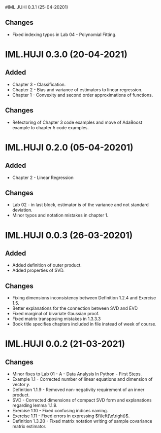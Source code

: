 #IML.JUHI 0.3.1 (25-04-20201)
## Changes
- Fixed indexing typos in Lab 04 - Polynomial Fitting.


# IML.HUJI 0.3.0 (20-04-2021)
## Added
- Chapter 3 - Classification.
- Chapter 2 - Bias and variance of estimators to linear regression.
- Chapter 1 - Convexity and second order approximations of functions.

## Changes
- Refectoring of Chapter 3 code examples and move of AdaBoost example to chapter 5 code examples.



# IML.HUJI 0.2.0 (05-04-20201)
## Added
- Chapter 2 - Linear Regression
## Changes
- Lab 02 - in last block, estimator is of the variance and not standard deviation.
- Minor typos and notation mistakes in chapter 1.



# IML.HUJI 0.0.3 (26-03-20201)
## Added
- Added definition of outer product.
- Added properties of SVD.
## Changes
- Fixing dimensions inconsistency between Definition 1.2.4 and Exercise 1.5.
- Better explanations for the connection between SVD and EVD
- Fixed marginal of bivariate Gaussian proof.
- Fixed matrix transposing mistakes in 1.3.3.3
- Book title specifies chapters included in file instead of week of course.



# IML.HUJI 0.0.2 (21-03-2021)
## Changes
- Minor fixes to Lab 01 - A - Data Analysis In Python - First Steps.
- Example 1.1 - Corrected number of linear equations and dimension of vector $y$.
- Definition 1.1.9 - Removed non-negativity requirement of an inner product.
- SVD - Corrected dimensions of compact SVD form and explanations regarding lemma 1.1.9.
- Exercise 1.10 - Fixed confusing indices naming.
- Exercise 1.11 - Fixed errors in expressing $f\left(\x\right)$.
- Definition 1.3.20 - Fixed matrix notation writing of sample covariance matrix estimator.
